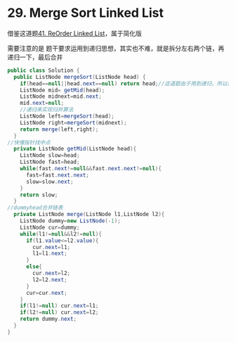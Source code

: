 # 29. Merge Sort Linked List

借鉴这道题[41. ReOrder Linked List](https://github.com/yzyolala/leetcode-solution-by-myself/blob/main/41.%20ReOrder%20Linked%20List.md)，属于简化版

需要注意的是 题干要求运用到递归思想，其实也不难，就是拆分左右两个链，再递归一下，最后合并

```java
public class Solution {
  public ListNode mergeSort(ListNode head) {
    if(head==null||head.next==null) return head;//这道题由于用到递归，所以这个相当于递归的一部分，必不可少，不像其他题一样可有可无
    ListNode mid= getMid(head);
    ListNode midnext=mid.next;
    mid.next=null;
    //递归来实现归并算法
    ListNode left=mergeSort(head);
    ListNode right=mergeSort(midnext);
    return merge(left,right);
  }
//快慢指针找中点
  private ListNode getMid(ListNode head){
    ListNode slow=head;
    ListNode fast=head;
    while(fast.next!=null&&fast.next.next!=null){
      fast=fast.next.next;
      slow=slow.next;
    }
    return slow;
  }
//dummyhead合并链表
  private ListNode merge(ListNode l1,ListNode l2){
    ListNode dummy=new ListNode(-1);
    ListNode cur=dummy;
    while(l1!=null&&l2!=null){
      if(l1.value<=l2.value){
        cur.next=l1;
        l1=l1.next;
      }
      else{
        cur.next=l2;
        l2=l2.next;
      }
      cur=cur.next;
    }
    if(l1!=null) cur.next=l1;
    if(l2!=null) cur.next=l2;
    return dummy.next;
  }
}
